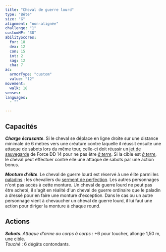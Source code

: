 ```yaml
---
title: "Cheval de guerre lourd"
type: "Bête"
size: "G"
alignment: "non-alignée"
challenge: "1"
customHP: "38"
abilityScores:
  for: 18
  dex: 12
  con: 15
  int: 2
  sag: 12
  cha: 7
ac:
  armorType: "custom"
  value: "12"
movement:
  walk: 18
senses:
languages:
  - ""

---
```

## Capacités
_**Charge écrasante**_. Si le cheval se déplace en ligne droite sur une distance minimale de 6 mètres vers une créature contre laquelle il réussit ensuite une attaque de sabots lors du même tour, celle-ci doit réussir un [jet de sauvegarde](/utiliser-les-caracteristiques/#jets-de-sauvegarde) de Force DD 14 pour ne pas être [_à terre_](/gerer-la-sante-du-personnage/#a-terre). Si la cible est [_à terre_](/gerer-la-sante-du-personnage/#a-terre), le cheval peut effectuer contre elle une attaque de sabots par une action bonus.

_**Monture d'élite**_. Le cheval de guerre lourd est réservé à une élite parmi les [paladins](/classes/paladin) : les chevaliers du [serment de perfection](/classes/paladin#serment-de-perfection). Les autres personnages n'ont pas accès à cette monture. Un cheval de guerre lourd ne peut pas être acheté, il s'agit en réalité d'un cheval de guerre ordinaire que le paladin a dressé pour en faire une monture d'exception. Dans le cas ou un autre personnage vient à chevaucher un cheval de guerre lourd, il lui faut une action pour diriger la monture à chaque round.

## Actions
_**Sabots**_. _Attaque d'arme au corps à corps_ : +6 pour toucher, allonge 1,50 m, une cible.  
_Touché_ : 6 dégâts contondants.
